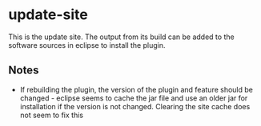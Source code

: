 # update-site

This is the update site. The output from its build can be added to the software sources in eclipse to install the plugin.

## Notes

- If rebuilding the plugin, the version of the plugin and feature should be changed - eclipse seems to cache the jar file and use an older jar for installation if the version is not changed. Clearing the site cache does not seem to fix this